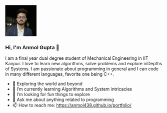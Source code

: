 <!-- [![Header](https://github.com/anmol438/Dp/blob/main/dp.jpeg "Header")](https://github.com/anmol438/Dp/blob/main/dp.jpeg) -->
<img src="https://github.com/anmol438/Dp/blob/main/dp.jpeg" width="100px">

### Hi, I'm Anmol Gupta 👋

I am a final year dual degree student of Mechanical Engineering in IIT Kanpur. I love to learn new algorithms, solve problems and explore inDepths of Systems. I am passionate about programming in general and I can code in many different languages, favorite one being C++.

- 🔭 Exploring the world and beyond
- 🌱 I’m currently learning Algorithms and System intricacies
- 🤔 I’m looking for fun things to explore
- 💬 Ask me about anything related to programming
- 📫 How to reach me: https://anmol438.github.io/portfolio/
